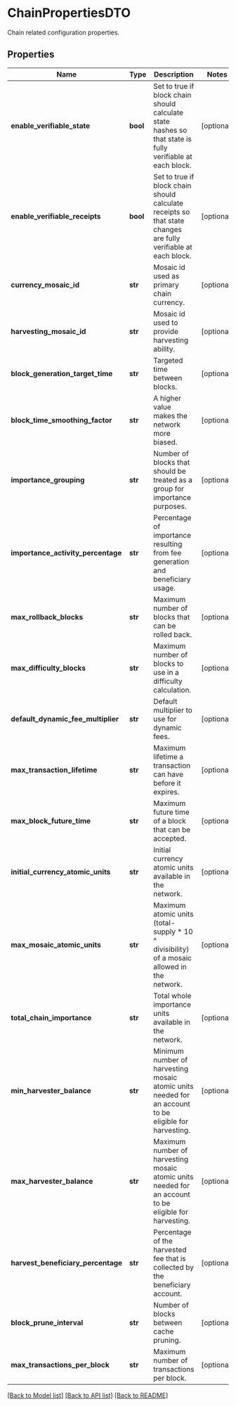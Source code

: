 # ChainPropertiesDTO

Chain related configuration properties.
## Properties
Name | Type | Description | Notes
------------ | ------------- | ------------- | -------------
**enable_verifiable_state** | **bool** | Set to true if block chain should calculate state hashes so that state is fully verifiable at each block. | [optional] 
**enable_verifiable_receipts** | **bool** | Set to true if block chain should calculate receipts so that state changes are fully verifiable at each block. | [optional] 
**currency_mosaic_id** | **str** | Mosaic id used as primary chain currency. | [optional] 
**harvesting_mosaic_id** | **str** | Mosaic id used to provide harvesting ability. | [optional] 
**block_generation_target_time** | **str** | Targeted time between blocks. | [optional] 
**block_time_smoothing_factor** | **str** | A higher value makes the network more biased. | [optional] 
**importance_grouping** | **str** | Number of blocks that should be treated as a group for importance purposes. | [optional] 
**importance_activity_percentage** | **str** | Percentage of importance resulting from fee generation and beneficiary usage. | [optional] 
**max_rollback_blocks** | **str** | Maximum number of blocks that can be rolled back. | [optional] 
**max_difficulty_blocks** | **str** | Maximum number of blocks to use in a difficulty calculation. | [optional] 
**default_dynamic_fee_multiplier** | **str** | Default multiplier to use for dynamic fees. | [optional] 
**max_transaction_lifetime** | **str** | Maximum lifetime a transaction can have before it expires. | [optional] 
**max_block_future_time** | **str** | Maximum future time of a block that can be accepted. | [optional] 
**initial_currency_atomic_units** | **str** | Initial currency atomic units available in the network. | [optional] 
**max_mosaic_atomic_units** | **str** | Maximum atomic units (total-supply * 10 ^ divisibility) of a mosaic allowed in the network. | [optional] 
**total_chain_importance** | **str** | Total whole importance units available in the network. | [optional] 
**min_harvester_balance** | **str** | Minimum number of harvesting mosaic atomic units needed for an account to be eligible for harvesting. | [optional] 
**max_harvester_balance** | **str** | Maximum number of harvesting mosaic atomic units needed for an account to be eligible for harvesting. | [optional] 
**harvest_beneficiary_percentage** | **str** | Percentage of the harvested fee that is collected by the beneficiary account. | [optional] 
**block_prune_interval** | **str** | Number of blocks between cache pruning. | [optional] 
**max_transactions_per_block** | **str** | Maximum number of transactions per block. | [optional] 

[[Back to Model list]](../README.md#documentation-for-models) [[Back to API list]](../README.md#documentation-for-api-endpoints) [[Back to README]](../README.md)


